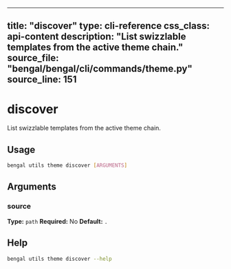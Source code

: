 
---
title: "discover"
type: cli-reference
css_class: api-content
description: "List swizzlable templates from the active theme chain."
source_file: "bengal/bengal/cli/commands/theme.py"
source_line: 151
---

# discover

List swizzlable templates from the active theme chain.


## Usage

```bash
bengal utils theme discover [ARGUMENTS]
```

## Arguments

### source

**Type:** `path`
**Required:** No
**Default:** `.`





## Help

```bash
bengal utils theme discover --help
```
